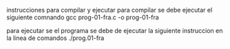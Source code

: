 instrucciones para compilar y ejecutar 
para compilar se debe ejecutar el siguiente comnando
gcc prog-01-fra.c -o prog-01-fra

para ejecutar se el programa se debe de ejecutar
la siguiente instruccion en la linea de comandos
./prog.01-fra
